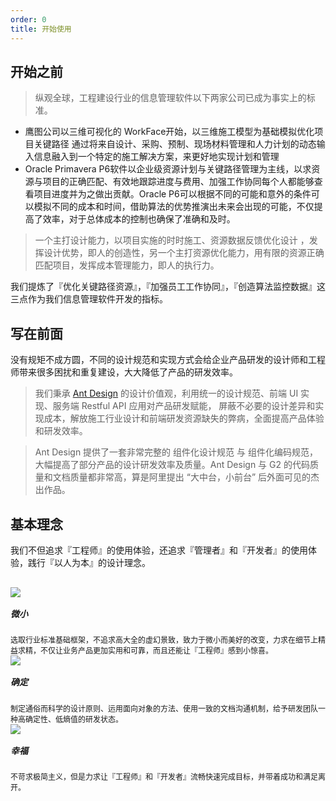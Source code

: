 ```yaml
---
order: 0
title: 开始使用
---
```

 ## 开始之前

>纵观全球，工程建设行业的信息管理软件以下两家公司已成为事实上的标准。
 - 鹰图公司以三维可视化的 WorkFace开始，以三维施工模型为基础模拟优化项目关键路径 通过将来自设计、采购、预制、现场材料管理和人力计划的动态输入信息融入到一个特定的施工解决方案，来更好地实现计划和管理
 - Oracle Primavera P6软件以企业级资源计划与关键路径管理为主线，以求资源与项目的正确匹配、有效地跟踪进度与费用、加强工作协同每个人都能够查看项目进度并为之做出贡献。Oracle P6可以根据不同的可能和意外的条件可以模拟不同的成本和时间，借助算法的优势推演出未来会出现的可能，不仅提高了效率，对于总体成本的控制也确保了准确和及时。

>一个主打设计能力，以项目实施的时时施工、资源数据反馈优化设计 ，发挥设计优势，即人的创造性，另一个主打资源优化能力，用有限的资源正确匹配项目，发挥成本管理能力，即人的执行力。

我们提炼了『优化关键路径资源』，『加强员工工作协同』，『创造算法监控数据』这三点作为我们信息管理软件开发的指标。


## 写在前面
没有规矩不成方圆，不同的设计规范和实现方式会给企业产品研发的设计师和工程师带来很多困扰和重复建设，大大降低了产品的研发效率。
>我们秉承 [Ant Design](http://ant.design/) 的设计价值观，利用统一的设计规范、前端 UI 实现、服务端 Restful API 应用对产品研发赋能，
屏蔽不必要的设计差异和实现成本，解放施工行业设计和前端研发资源缺失的弊病，全面提高产品体验和研发效率。

>Ant Design 提供了一套非常完整的 组件化设计规范 与 组件化编码规范，大幅提高了部分产品的设计研发效率及质量。Ant Design 与 G2 的代码质量和文档质量都非常高，算是阿里提出 “大中台，小前台” 后外面可见的杰出作品。

## 基本理念
我们不但追求『工程师』的使用体验，还追求『管理者』和『开发者』的使用体验，践行『以人为本』的设计理念。

<div style="margin-left:-40px;margin-right:-40px;overflow:hidden;margin-top:30px;">
  <div class="ant-col-8 features">
    <img src="https://os.alipayobjects.com/rmsportal/OVirOHTeAdzDBuQ.png">
    <h5>微小</h5>
    <div>选取行业标准基础框架，不追求高大全的虚幻景致，致力于微小而美好的改变，力求在细节上精益求精，不仅让业务产品更加实用和可靠，而且还能让『工程师』感到小惊喜。</div>
  </div>
  <div class="ant-col-8 features">
    <img src="https://os.alipayobjects.com/rmsportal/iJbUiLYpuPBXUhV.png">
    <h5>确定</h5>
    <div>制定通俗而科学的设计原则、运用面向对象的方法、使用一致的文档沟通机制，给予研发团队一种高确定性、低熵值的研发状态。</div>
  </div>
  <div class="ant-col-8 features">
    <img src="https://os.alipayobjects.com/rmsportal/uSOjjlCRjRIhtIY.png">
    <h5>幸福</h5>
    <div>不苛求极简主义，但是力求让『工程师』和『开发者』流畅快速完成目标，并带着成功和满足离开。</div>
  </div>
</div>

<style>
.features {
  padding: 0 40px;
  font-size: 12px;
}
.features h5 {
  font-size: 14px;
  margin-top: 16px;
}
@media only screen and (min-width: 320px) and (max-width: 767px) {
  .features {
    width: 100%;
    text-align: center;
    margin-bottom: 20px;;
  }
  .features img {
    width: 80%;
  }
}
</style>
